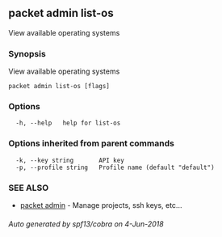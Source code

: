 ## packet admin list-os

View available operating systems

### Synopsis

View available operating systems

```
packet admin list-os [flags]
```

### Options

```
  -h, --help   help for list-os
```

### Options inherited from parent commands

```
  -k, --key string       API key
  -p, --profile string   Profile name (default "default")
```

### SEE ALSO

* [packet admin](packet_admin.md)	 - Manage projects, ssh keys, etc...

###### Auto generated by spf13/cobra on 4-Jun-2018
